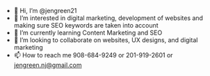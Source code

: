 - 👋 Hi, I’m @jengreen21
- 👀 I’m interested in digital marketing, development of websites and making sure SEO keywords are taken into account
- 🌱 I’m currently learning Content Marketing and SEO
- 💞️ I’m looking to collaborate on websites, UX designs, and digital marketing 
- 📫 How to reach me 908-684-9249 or 201-919-2601 or jengreen.nj@gmail.com

<!---
jengreen21/jengreen21 is a ✨ special ✨ repository because its `README.md` (this file) appears on your GitHub profile.
You can click the Preview link to take a look at your changes.
--->
